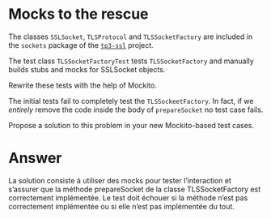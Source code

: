 # Mocks to the rescue

The classes `SSLSocket`, `TLSProtocol` and `TLSSocketFactory` are included in the `sockets` package of the [`tp3-ssl`](../code/tp3-ssl) project.

The test class `TLSSocketFactoryTest` tests `TLSSocketFactory` and manually builds stubs and mocks for SSLSocket objects.

Rewrite these tests with the help of Mockito.

The initial tests fail to completely test the `TLSSockeetFactory`. In fact, if we *entirely* remove the code inside the body of `prepareSocket` no test case fails.

Propose a solution to this problem in your new Mockito-based test cases.

# Answer

La solution consiste à utiliser des mocks pour tester l’interaction et s’assurer
que la méthode prepareSocket de la classe TLSSocketFactory est correctement implémentée.
Le test doit échouer si la méthode n’est pas correctement implémentée ou si elle n’est pas implémentée du tout.